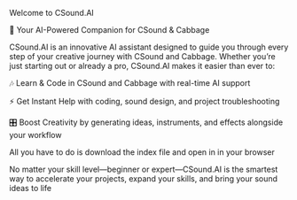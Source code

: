 Welcome to CSound.AI

🚀 Your AI-Powered Companion for CSound & Cabbage

CSound.AI is an innovative AI assistant designed to guide you through every step of your creative journey with CSound and Cabbage. 
Whether you’re just starting out or already a pro, CSound.AI makes it easier than ever to:

🎶 Learn & Code in CSound and Cabbage with real-time AI support

⚡ Get Instant Help with coding, sound design, and project troubleshooting

🎛 Boost Creativity by generating ideas, instruments, and effects alongside your workflow

All you have to do is download the index file and open in in your browser

No matter your skill level—beginner or expert—CSound.AI is the smartest way to accelerate your projects, expand your skills, and bring your sound ideas to life
